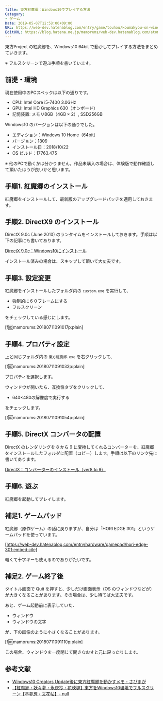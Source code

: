 ```yaml
---
Title: 東方紅魔郷：Windows10でプレイする方法
Category:
- ゲーム
Date: 2019-05-07T12:58:00+09:00
URL: https://web-dev.hatenablog.com/entry/game/touhou/koumakyou-on-windows10
EditURL: https://blog.hatena.ne.jp/mamorums/web-dev.hatenablog.com/atom/entry/10257846132600099675
---
```


東方Project の紅魔郷を、Windows10 64bit で動かしてプレイする方法をまとめていきます。

※ フルスクリーンで遊ぶ手順を書いています。


## 前提・環境
現在使用中のPCスペックは以下の通りです。

- CPU: Intel Core i5-7400 3.0GHz
- GPU: Intel HD Graphics 630（オンボード）
- 記憶装置: メモリ8GB（4GB × 2）, SSD256GB

Windows10 のバージョンは以下の通りでした。

- エディション：Windows 10 Home（64bit）
- バージョン：1809
- インストール日：2018/10/22
- OS ビルド：17763.475

※ 他のPCで動くかは分かりません。作品未購入の場合は、体験版で動作確認して頂いたほうが良いかと思います。


## 手順1. 紅魔郷のインストール
紅魔郷をインストールして、最新版のアップグレードパッチを適用しておきます。


## 手順2. DirectX9 のインストール
DirectX 9.0c (June 2010) のランタイムをインストールしておきます。手順は以下の記事にも書いてあります。

[DirectX 9.0c：Windows10にインストール](https://web-dev.hatenablog.com/entry/game/directx/install-9c-to-win10)

インストール済みの場合は、スキップして頂いて大丈夫です。


## 手順3. 設定変更
紅魔郷をインストールしたフォルダ内の `custom.exe` を実行して、

- 強制的に６０フレームにする
- フルスクリーン

をチェックしている感じにします。

[f:id:mamorums:20180711091017p:plain]


## 手順4. プロパティ設定
上と同じフォルダ内の `東方紅魔郷.exe` を右クリックして、

[f:id:mamorums:20180711091032p:plain]

プロパティを選択します。

ウィンドウが開いたら、互換性タブをクリックして、

- 640×480の解像度で実行する

をチェックします。

[f:id:mamorums:20180711091054p:plain]


## 手順5. DirectX コンバータの配置
DirectX のレンダリングを 8 から 9 に変換してくれるコンバーターを、紅魔郷をインストールしたフォルダに配置（コピー）します。手順は以下のリンク先に書いてあります。

[DirectX：コンバーターのインストール（ver8 to 9）](https://web-dev.hatenablog.com/entry/game/directx/install-converter)


## 手順6. 遊ぶ
紅魔郷を起動してプレイします。


## 補足1. ゲームパッド
紅魔郷（原作ゲーム）の話に戻りますが、自分は「HORI EDGE 301」というゲームパッドを使っています。

[https://web-dev.hatenablog.com/entry/hardware/gamepad/hori-edge-301:embed:cite]

軽くて十字キーも使えるのでありがたいです。


## 補足2. ゲーム終了後
タイトル画面で Quit を押すと、少しだけ画面表示（OS のウィンドウなどが）が大きくなることがあります。その場合は、少し待てば大丈夫です。

あと、ゲーム起動前に表示していた、

- ウィンドウ
- ウィンドウの文字

が、下の画像のように小さくなることがあります。

[f:id:mamorums:20180711091110p:plain]

この場合、ウィンドウを一度閉じて開きなおすと元に戻ったりします。


## 参考文献
- [Windows10 Creators Update後に東方紅魔郷を動かすメモ - さぴまが](http://ch.nicovideo.jp/sapils275/blomaga/ar1236895)
- [【紅魔郷・妖々夢・永夜抄・花映塚】東方をWindows10環境でフルスクリーン【萃夢想・文花帖】- null](http://ch.nicovideo.jp/k2snd/blomaga/ar1004442)
